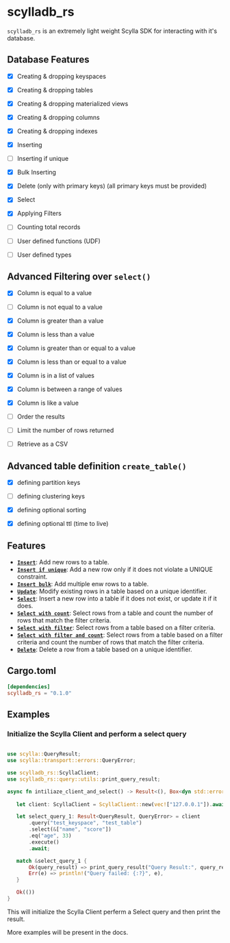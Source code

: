 # scylladb_rs

`scylladb_rs` is an extremely light weight Scylla SDK for interacting with it's database.

## Database Features

- [x] Creating & dropping keyspaces
- [x] Creating & dropping tables
- [x] Creating & dropping materialized views
- [x] Creating & dropping columns
- [x] Creating & dropping indexes
- [x] Inserting
- [ ] Inserting if unique
- [x] Bulk Inserting
- [x] Delete (only with primary keys) (all primary keys must be provided)
- [x] Select
- [x] Applying Filters
- [ ] Counting total records
- [ ] User defined functions (UDF)
- [ ] User defined types


## Advanced Filtering over `select()`

- [x] Column is equal to a value
- [ ] Column is not equal to a value
- [x] Column is greater than a value
- [x] Column is less than a value
- [x] Column is greater than or equal to a value
- [x] Column is less than or equal to a value
- [x] Column is in a list of values
- [x] Column is between a range of values
- [x] Column is like a value
- [ ] Order the results
- [ ] Limit the number of rows returned
- [ ] Retrieve as a CSV


## Advanced table definition `create_table()`

- [x] defining partition keys
- [ ] defining clustering keys
- [x] defining optional sorting
- [x] defining optional ttl (time to live)


## Features
- [**`Insert`**](#insert): Add new rows to a table.
- [**`Insert if unique`**](#insert-if-unique): Add a new row only if it does not violate a UNIQUE constraint.
- [**`Insert bulk`**](#insert-if-exists): Add multiple enw rows to a table.
- [**`Update`**](#update): Modify existing rows in a table based on a unique identifier.
- [**`Select`**](#select): Insert a new row into a table if it does not exist, or update it if it does.
- [**`Select with count`**](#select-with-count): Select rows from a table and count the number of rows that match the filter criteria.
- [**`Select with filter`**](#select-with-filter): Select rows from a table based on a filter criteria.
- [**`Select with filter and count`**](#selecting-with-filter-and-count): Select rows from a table based on a filter criteria and count the number of rows that match the filter criteria.
- [**`Delete`**](#delete): Delete a row from a table based on a unique identifier.

## Cargo.toml
```toml
[dependencies]
scylladb_rs = "0.1.0"
```
## Examples

### Initialize the Scylla Client and perform a select query
 ```rust

use scylla::QueryResult;
use scylla::transport::errors::QueryError;

use scylladb_rs::ScyllaClient;
use scylladb_rs::query::utils::print_query_result;

async fn intiliaze_client_and_select() -> Result<(), Box<dyn std::error::Error + Send + Sync>> {
    
    let client: ScyllaClient = ScyllaClient::new(vec!["127.0.0.1"]).await?;

    let select_query_1: Result<QueryResult, QueryError> = client
        .query("test_keyspace", "test_table")
        .select(&["name", "score"])
        .eq("age", 33)
        .execute()
        .await;

    match &select_query_1 {
        Ok(query_result) => print_query_result("Query Result:", query_result),
        Err(e) => println!("Query failed: {:?}", e),
    }

    Ok(())
}
```
This will initialize the Scylla Client perferm a Select query and then print the result.

More examples will be present in the docs.